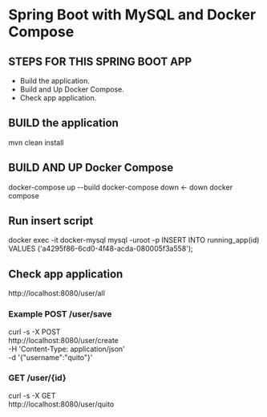 # Spring Boot with MySQL and Docker Compose

## STEPS FOR THIS SPRING BOOT APP
- Build the application.
- Build and Up Docker Compose.
- Check app application.

## BUILD the application
mvn clean install

## BUILD AND UP Docker Compose
docker-compose up --build
docker-compose down <- down docker compose

## Run insert script
docker exec -it docker-mysql mysql -uroot -p
INSERT INTO running_app(id) VALUES ('a4295f86-6cd0-4f48-acda-080005f3a558');

## Check app application
http://localhost:8080/user/all

### Example POST /user/save
curl -s -X POST \
http://localhost:8080/user/create \
-H 'Content-Type: application/json' \
-d '{"username":"quito"}'

### GET /user/{id}
curl -s -X GET \
http://localhost:8080/user/quito
